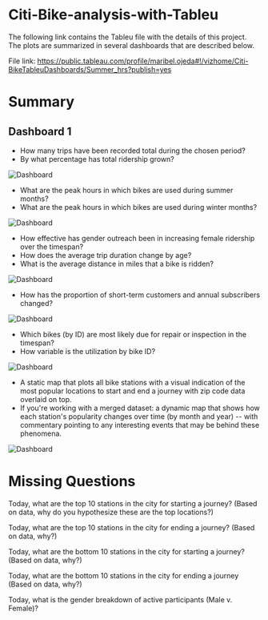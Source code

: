 # Citi-Bike-analysis-with-Tableu
The following link contains the Tableu file with the details of this project. The plots are summarized in several dashboards that are described below.

File link: https://public.tableau.com/profile/maribel.ojeda#!/vizhome/Citi-BikeTableuDashboards/Summer_hrs?publish=yes

# Summary

## Dashboard 1
* How many trips have been recorded total during the chosen period?
* By what percentage has total ridership grown?

![Dashboard](images/Dash1.png)

* What are the peak hours in which bikes are used during summer months?
* What are the peak hours in which bikes are used during winter months?

![Dashboard](images/Dash2.png)

* How effective has gender outreach been in increasing female ridership over the timespan?
* How does the average trip duration change by age?
* What is the average distance in miles that a bike is ridden?

![Dashboard](images/Dash3.png)

* How has the proportion of short-term customers and annual subscribers changed?

![Dashboard](images/Dash4.png)

* Which bikes (by ID) are most likely due for repair or inspection in the timespan?
* How variable is the utilization by bike ID?

![Dashboard](images/Dash5.png)

* A static map that plots all bike stations with a visual indication of the most popular locations to start and end a journey with zip code data overlaid on top.
* If you're working with a merged dataset: a dynamic map that shows how each station's popularity changes over time (by month and year) -- with commentary pointing to any interesting events that may be behind these phenomena.

![Dashboard](images/Dash6.png)


# Missing Questions
Today, what are the top 10 stations in the city for starting a journey? (Based on data, why do you hypothesize these are the top locations?)

Today, what are the top 10 stations in the city for ending a journey? (Based on data, why?)

Today, what are the bottom 10 stations in the city for starting a journey? (Based on data, why?)

Today, what are the bottom 10 stations in the city for ending a journey (Based on data, why?)

Today, what is the gender breakdown of active participants (Male v. Female)?
